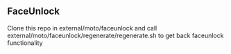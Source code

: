 ## FaceUnlock

Clone this repo in external/moto/faceunlock and call 
external/moto/faceunlock/regenerate/regenerate.sh to get back faceunlock 
functionality
